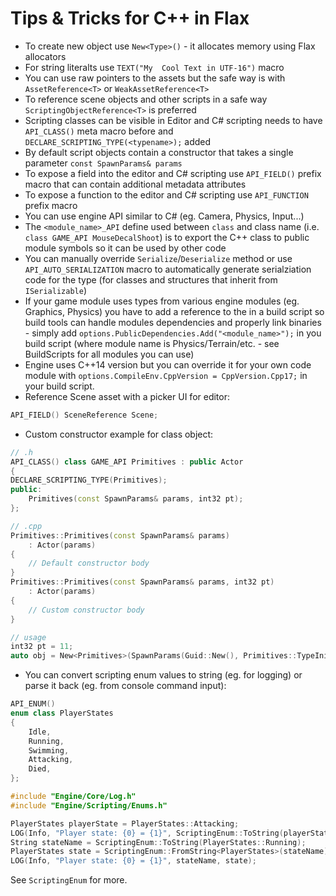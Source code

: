 # Tips & Tricks for C\+\+ in Flax

* To create new object use `New<Type>()` - it allocates memory using Flax allocators
* For string literalts use `TEXT("My  Cool Text in UTF-16")` macro
* You can use raw pointers to the assets but the safe way is with `AssetReference<T>` or `WeakAssetReference<T>`
* To reference scene objects and other scripts in a safe way `ScriptingObjectReference<T>` is preferred
* Scripting classes can be visible in Editor and C# scripting needs to have `API_CLASS()` meta macro before and `DECLARE_SCRIPTING_TYPE(<typename>);` added
* By default script objects contain a constructor that takes a single parameter `const SpawnParams& params`
* To expose a field into the editor and C# scripting use `API_FIELD()` prefix macro that can contain additional metadata attributes
* To expose a function to the editor and C# scripting use `API_FUNCTION` prefix macro
* You can use engine API similar to C# (eg. Camera, Physics, Input...)
* The `<module_name>_API` define used between `class` and class name (i.e. `class GAME_API MouseDecalShoot`) is to export the C++ class to public module symbols so it can be used by other code
* You can manually override `Serialize`/`Deserialize` method or use `API_AUTO_SERIALIZATION` macro to automatically generate serialziation code for the type (for classes and structures that inherit from `ISerializable`)
* If your game module uses types from various engine modules (eg. Graphics, Physics) you have to add a reference to the in a build script so build tools can handle modules dependencies and properly link binaries - simply add `options.PublicDependencies.Add("<module_name>");` in you build script (where module name is Physics/Terrain/etc. - see BuildScripts for all modules you can use)
* Engine uses C++14 version but you can override it for your own code module with `options.CompileEnv.CppVersion = CppVersion.Cpp17;` in your build script.
* Reference Scene asset with a picker UI for editor:

```cpp
API_FIELD() SceneReference Scene;
```

* Custom constructor example for class object:

```cpp
// .h
API_CLASS() class GAME_API Primitives : public Actor
{
DECLARE_SCRIPTING_TYPE(Primitives);
public:
    Primitives(const SpawnParams& params, int32 pt);
};

// .cpp
Primitives::Primitives(const SpawnParams& params)
	: Actor(params)
{
    // Default constructor body
}
Primitives::Primitives(const SpawnParams& params, int32 pt)
	: Actor(params)
{
    // Custom constructor body
}

// usage
int32 pt = 11;
auto obj = New<Primitives>(SpawnParams(Guid::New(), Primitives::TypeInitializer), pt);
```

* You can convert scripting enum values to string (eg. for logging) or parse it back (eg. from console command input):

```cpp
API_ENUM()
enum class PlayerStates
{
    Idle,
    Running,
    Swimming,
    Attacking,
    Died,
};

#include "Engine/Core/Log.h"
#include "Engine/Scripting/Enums.h"

PlayerStates playerState = PlayerStates::Attacking;
LOG(Info, "Player state: {0} = {1}", ScriptingEnum::ToString(playerState), playerState);
String stateName = ScriptingEnum::ToString(PlayerStates::Running);
PlayerStates state = ScriptingEnum::FromString<PlayerStates>(stateName);
LOG(Info, "Player state: {0} = {1}", stateName, state);
```

See `ScriptingEnum` for more.

